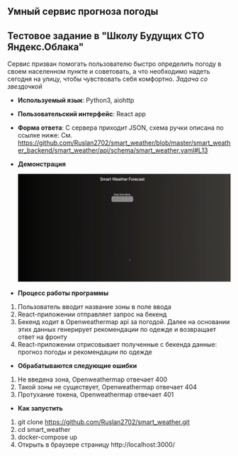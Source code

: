 ## Умный сервис прогноза погоды 
## Тестовое задание в "Школу Будущих СТО Яндекс.Облака"

Сервис призван помогать пользователю быстро определить погоду в своем населенном пункте и советовать, а что необходимо надеть сегодня на улицу, чтобы чувствовать себя комфортно.
*Задача со звездочкой*

- **Используемый язык**: Python3, aiohttp
- **Пользовательский интерфейс**: React app
- **Форма ответа**: С сервера приходит JSON, схема ручки описана по ссылке ниже:
      См. https://github.com/Ruslan2702/smart_weather/blob/master/smart_weather_backend/smart_weather/api/schema/smart_weather.yaml#L13

- **Демонстрация**

    ![screencast](smart_weather.gif)

- **Процесс работы программы**

1) Пользователь вводит название зоны в поле ввода
2) React-приложении отправляет запрос на бекенд
3) Бекенд ходит в Openweathermap api за погодой. Далее на основании этих данных генерирует рекомендации по одежде и возвращает ответ на фронту
4) React-приложении отрисовывает полученные с бекенда данные: прогноз погоды и рекомендации по одежде

- **Обрабатываются следующие ошибки**
1) Не введена зона, Openweathermap отвечает 400
2) Такой зоны не существует, Openweathermap отвечает 404
3) Протухание токена, Openweathermap отвечает 401

- **Как запустить**

1) git clone https://github.com/Ruslan2702/smart_weather.git
2) cd smart_weather
3) docker-compose up
4) Открыть в браузере страницу http://localhost:3000/
